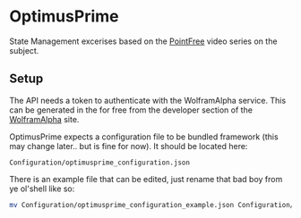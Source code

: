 # OptimusPrime

State Management excerises based on the [PointFree](https://www.pointfree.co) video series on the subject.

## Setup

The API needs a token to authenticate with the WolframAlpha service.  This can be generated in the for free from the developer section of the [WolframAlpha](http://products.wolframalpha.com/api/) site.

OptimusPrime expects a configuration file to be bundled framework (this may change later.. but is fine for now).  It should be located here:

`Configuration/optimusprime_configuration.json`

There is an example file that can be edited, just rename that bad boy from ye ol'shell like so:

```sh
mv Configuration/optimusprime_configuration_example.json Configuration/optimusprime_configuration.json
```

